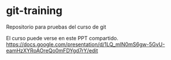 # git-training
Repositorio para pruebas del curso de git

El curso puede verse en este PPT compartido.
https://docs.google.com/presentation/d/1LQ_mlN0mS6gw-5GvU-eamHzXYRoAOreQo0mFDYgd7rY/edit


